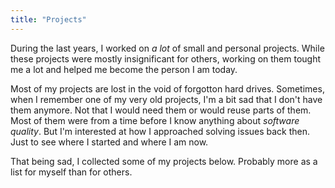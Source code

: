```yaml
---
title: "Projects"
---
```


During the last years, I worked on *a lot* of small and personal projects. While these projects were mostly insignificant for others, working on them tought me a lot and helped me become the person I am today.

Most of my projects are lost in the void of forgotton hard drives. Sometimes, when I remember one of my very old projects, I'm a bit sad that I don't have them anymore. Not that I would need them or would reuse parts of them. Most of them were from a time before I know anything about *software quality*. But I'm interested at how I approached solving issues back then. Just to see where I started and where I am now.

That being sad, I collected some of my projects below. Probably more as a list for myself than for others.
